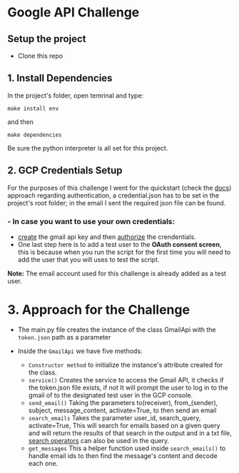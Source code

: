 # Google API Challenge

## Setup the project
- Clone this repo

## 1. Install Dependencies

In the project's folder, open temrinal and type:

<code>make install env</code>

and then 

<code>make dependencies</code>

Be sure the python interpreter is all set for this project.

## 2. GCP Credentials Setup

For the purposes of this challenge I went for the quickstart (check the [docs](https://developers.google.com/gmail/api/quickstart/python#set_up_your_environment)) approach regarding authentication, a credential.json has 
to be set in the project's root folder; in the email I sent the required json file can be found.


### - In case you want to use your own credentials:
- [create](https://developers.google.com/gmail/api/quickstart/python#enable_the_api)
the gmail api key and then [authorize](https://developers.google.com/gmail/api/quickstart/python#authorize_credentials_for_a_desktop_application) 
the crendentials.
- One last step here is to add a test user to the **OAuth consent screen**, this is because when you run the script for the first time you will need to add the user that you will uses to test the script.

**Note:** The email account used for this challenge is already added as a test user.

# 3. Approach for the Challenge
- The main.py file creates the instance of the class GmailApi with the ```token.json``` path as a parameter


- Inside the ```GmailApi``` we have five methods:

  - ```Constructor method``` to initialize the instance's attribute created for the class.
  - ```service()``` Creates the service to access the Gmail API, it checks if the token.json file exists, if not It will prompt the user to log in to the gmail of to the designated test user in the GCP console.
  - ```send_email()``` Taking the parameters to(receiver), from_(sender), subject, message_content, activate=True, to then send an email
  - ```search_emails``` Takes the parameter user_id, search_query, activate=True, This will search for emails based on a given query and will return the results of that search in the output and in a txt file, [search operators](https://support.google.com/mail/answer/7190?hl=en) can also be used in the query.
  - ```get_messages``` This a helper function used inside ```search_emails()``` to handle email ids to then find the message's content and decode each one.

